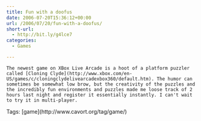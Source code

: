 ```yaml
---
title: Fun with a doofus
date: 2006-07-20T15:36:12+00:00
url: /2006/07/20/fun-with-a-doofus/
short-url:
  - http://bit.ly/g4lce7
categories:
  - Games

---
```

<div class='microid-mailto+http:sha1:8b5731b467a2679cc9b7e817c084d5d5c0a46584'>
  
    The newest game on XBox Live Arcade is a hoot of a platform puzzler called [Cloning Clyde](http://www.xbox.com/en-US/games/c/cloningclydelivearcadexbox360/default.htm). The humor can sometimes be somewhat low brow, but the creativity of the puzzles and the incredibly fun environments and puzzles made me loose track of 2 hours last night and register it essentially instantly. I can't wait to try it in multi-player.
  
</div>

<div class="st-post-tags">
  Tags: [game](http://www.cavort.org/tag/game/)<br />
</div>